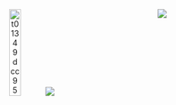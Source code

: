 

<div align = center>
  <img src='https://i.postimg.cc/gwXfJW2B/t01349dcc95e8fa6c37.jpg' alt='t01349dcc95e8fa6c37' width = 20% />
    <img src ="https://visitor-badge.glitch.me/badge?page_id=Isyunke.readme"/>

<img align = "right" src = "https://github-readme-stats.vercel.app/api?username=Isyunke&count_private=true&show_icons=true&theme=dracula" />
</div>


